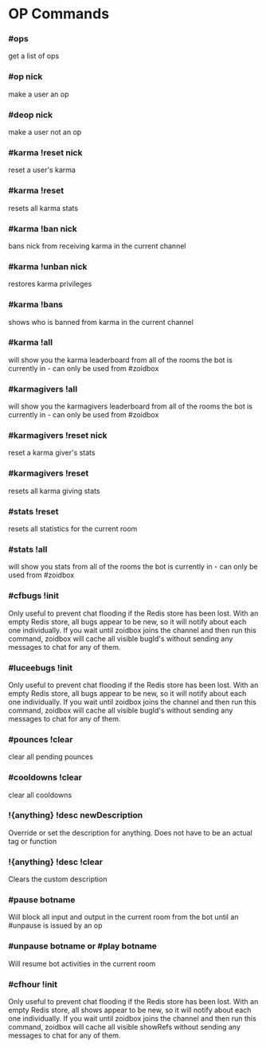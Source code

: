 # OP Commands

### #ops

get a list of ops

### #op nick

make a user an op

### #deop nick

make a user not an op

### #karma !reset nick

reset a user's karma

### #karma !reset

resets all karma stats

### #karma !ban nick

bans nick from receiving karma in the current channel

### #karma !unban nick

restores karma privileges

### #karma !bans

shows who is banned from karma in the current channel

### #karma !all

will show you the karma leaderboard from all of the rooms the bot is currently in - can only be used from #zoidbox

### #karmagivers !all

will show you the karmagivers leaderboard from all of the rooms the bot is currently in - can only be used from #zoidbox

### #karmagivers !reset nick

reset a karma giver's stats

### #karmagivers !reset

resets all karma giving stats

### #stats !reset

resets all statistics for the current room

### #stats !all

will show you stats from all of the rooms the bot is currently in - can only be used from #zoidbox

### #cfbugs !init

Only useful to prevent chat flooding if the Redis store has been lost. With an empty Redis store, all bugs appear to be new, so it will notify about each one individually. If you wait until zoidbox joins the channel and then run this command, zoidbox will cache all visible bugId's without sending any messages to chat for any of them.

### #luceebugs !init

Only useful to prevent chat flooding if the Redis store has been lost. With an empty Redis store, all bugs appear to be new, so it will notify about each one individually. If you wait until zoidbox joins the channel and then run this command, zoidbox will cache all visible bugId's without sending any messages to chat for any of them.

### #pounces !clear

clear all pending pounces

### #cooldowns !clear

clear all cooldowns

### !{anything} !desc newDescription

Override or set the description for anything.  Does not have to be an actual tag or function

### !{anything} !desc !clear

Clears the custom description

### #pause botname

Will block all input and output in the current room from the bot until an #unpause is issued by an op

### #unpause botname or #play botname

Will resume bot activities in the current room


### #cfhour !init

Only useful to prevent chat flooding if the Redis store has been lost. With an empty Redis store, all shows appear to be new, so it will notify about each one individually. If you wait until zoidbox joins the channel and then run this command, zoidbox will cache all visible showRefs without sending any messages to chat for any of them.
